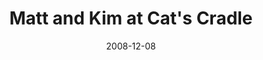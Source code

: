 ---
date: '2008-12-08'
artist: Matt and Kim
festival: ''
venue: Cat's Cradle
city: Carborro
state: NC
country: USA
price: unknown
solo: 'No'
title: Matt and Kim at Cat's Cradle
slug: 2008-12-08-matt-and-kim
cover: ''
genre: ''
category: show
tags:
  - unknown price
created: 02/15/2019
artists:
  - Matt and Kim
openers: []
---